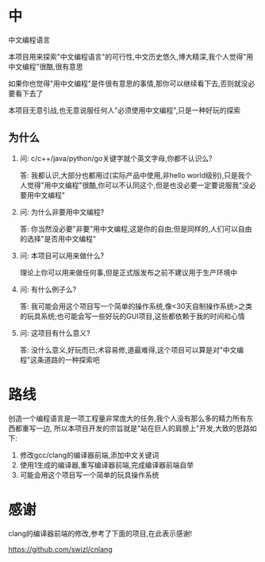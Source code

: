 # 中
中文编程语言

本项目用来探索"中文编程语言"的可行性,中文历史悠久,博大精深,我个人觉得"用中文编程"很酷,很有意思

如果你也觉得"用中文编程"是件很有意思的事情,那你可以继续看下去,否则就没必要看下去了

本项目无意引战,也无意说服任何人"必须使用中文编程",只是一种好玩的探索

## 为什么
1. 问: c/c++/java/python/go关键字就个英文字母,你都不认识么?

   答: 我都认识,大部分也都用过(实际产品中使用,非hello world级别),只是我个人觉得"用中文编程"很酷,你可以不认同这个,但是也没必要一定要说服我"没必要用中文编程"
2. 问: 为什么非要用中文编程?

   答: 你当然没必要"非要"用中文编程,这是你的自由;但是同样的,人们可以自由的选择"是否用中文编程"
3. 问: 本项目可以用来做什么?

   理论上你可以用来做任何事,但是正式版发布之前不建议用于生产环境中
4. 问: 有什么例子么?

   答: 我可能会用这个项目写一个简单的操作系统,像<30天自制操作系统>之类的玩具系统;也可能会写一些好玩的GUI项目,这些都依赖于我的时间和心情
5. 问: 这项目有什么意义?

   答: 没什么意义,好玩而已;术容易修,道最难得,这个项目可以算是对"中文编程"这条道路的一种探索吧

# 路线
创造一个编程语言是一项工程量非常庞大的任务,我个人没有那么多的精力所有东西都重写一边,
所以本项目开发的宗旨就是"站在巨人的肩膀上"开发,大致的思路如下:
1. 修改gcc/clang的编译器前端,添加中文关键词
2. 使用1生成的编译器,重写编译器前端,完成编译器前端自举
3. 可能会用这个项目写一个简单的玩具操作系统

# 感谢
clang的编译器前端的修改,参考了下面的项目,在此表示感谢!

https://github.com/swizl/cnlang
